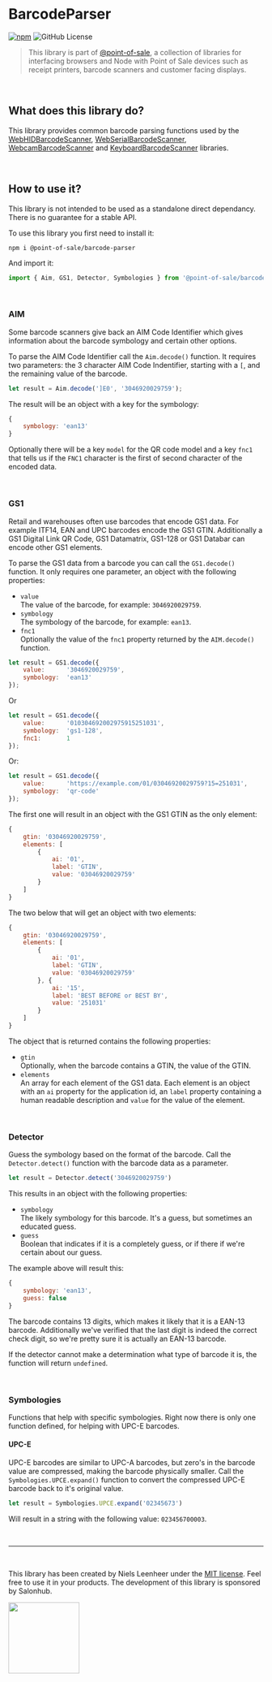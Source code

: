 # BarcodeParser

[![npm](https://img.shields.io/npm/v/@point-of-sale/barcode-parser)](https://www.npmjs.com/@point-of-sale/barcode-parser)
![GitHub License](https://img.shields.io/github/license/NielsLeenheer/BarcodeParser)


> This library is part of [@point-of-sale](https://point-of-sale.dev), a collection of libraries for interfacing browsers and Node with Point of Sale devices such as receipt printers, barcode scanners and customer facing displays.

<br>

## What does this library do?

This library provides common barcode parsing functions used by the [WebHIDBarcodeScanner](https://github.com/NielsLeenheer/WebHIDBarcodeScanner), [WebSerialBarcodeScanner](https://github.com/NielsLeenheer/WebSerialBarcodeScanner), [WebcamBarcodeScanner](https://github.com/NielsLeenheer/WebcamBarcodeScanner) and [KeyboardBarcodeScanner](https://github.com/NielsLeenheer/KeyboardBarcodeScanner) libraries. 

<br>

## How to use it?

This library is not intended to be used as a standalone direct dependancy. There is no guarantee for a stable API.

To use this library you first need to install it:

```
npm i @point-of-sale/barcode-parser
```

And import it:


```js
import { Aim, GS1, Detector, Symbologies } from '@point-of-sale/barcode-parser';
```

<br>

### AIM

Some barcode scanners give back an AIM Code Identifier which gives information about the barcode symbology and certain other options.

To parse the AIM Code Identifier call the `Aim.decode()` function. It requires two parameters: the 3 character AIM Code Indentifier, starting with a `[`, and the remaining value of the barcode.

```js
let result = Aim.decode(']E0', '3046920029759');
```

The result will be an object with a key for the symbology:

```js
{
    symbology: 'ean13'
}
```

Optionally there will be a key `model` for the QR code model and a key `fnc1` that tells us if the `FNC1` character is the first of second character of the encoded data. 

<br>

### GS1

Retail and warehouses often use barcodes that encode GS1 data. For example ITF14, EAN and UPC barcodes encode the GS1 GTIN. Additionally a GS1 Digital Link QR Code, GS1 Datamatrix, GS1-128 or GS1 Databar can encode other GS1 elements.

To parse the GS1 data from a barcode you can call the `GS1.decode()` function. It only requires one parameter, an object with the following properties:

-   `value`<br>
    The value of the barcode, for example: `3046920029759`.
-   `symbology`<br>
    The symbology of the barcode, for example: `ean13`.
-   `fnc1`<br>
    Optionally the value of the `fnc1` property returned by the `AIM.decode()` function.

```js
let result = GS1.decode({ 
    value:      '3046920029759',
    symbology:  'ean13'
});
```

Or

```js
let result = GS1.decode({ 
    value:      '010304692002975915251031',
    symbology:  'gs1-128',
    fnc1:       1
});
```

Or:

```js
let result = GS1.decode({ 
    value:      'https://example.com/01/03046920029759?15=251031',
    symbology:  'qr-code'
});
```

The first one will result in an object with the GS1 GTIN as the only element:

```js
{
    gtin: '03046920029759',
    elements: [
        { 
            ai: '01',
            label: 'GTIN',
            value: '03046920029759'
        }
    ]
}
```

The two below that will get an object with two elements:

```js
{
    gtin: '03046920029759',
    elements: [
        { 
            ai: '01',
            label: 'GTIN',
            value: '03046920029759'
        }, { 
            ai: '15',
            label: 'BEST BEFORE or BEST BY',
            value: '251031'
        }
    ]
}
```

The object that is returned contains the following properties:

-   `gtin`<br>
    Optionally, when the barcode contains a GTIN, the value of the GTIN.
-   `elements`<br>
    An array for each element of the GS1 data. Each element is an object with an `ai` property for the application id, an `label` property containing a human readable description and `value` for the value of the element.

<br>

### Detector

Guess the symbology based on the format of the barcode. Call the `Detector.detect()` function with the barcode data as a parameter.

```js
let result = Detector.detect('3046920029759')
```

This results in an object with the following properties:

-   `symbology`<br>
    The likely symbology for this barcode. It's a guess, but sometimes an educated guess.
-   `guess`<br>
    Boolean that indicates if it is a completely guess, or if there if we're certain about our guess.

The example above will result this:

```js
{
    symbology: 'ean13',
    guess: false
}
```

The barcode contains 13 digits, which makes it likely that it is a EAN-13 barcode. Additionally we've verified that the last digit is indeed the correct check digit, so we're pretty sure it is actually an EAN-13 barcode.

If the detector cannot make a determination what type of barcode it is, the function will return `undefined`.

<br>

### Symbologies

Functions that help with specific symbologies. Right now there is only one function defined, for helping with UPC-E barcodes.

#### UPC-E

UPC-E barcodes are similar to UPC-A barcodes, but zero's in the barcode value are compressed, making the barcode physically smaller. Call the `Symbologies.UPCE.expand()` function to convert the compressed UPC-E barcode back to it's original value.

```js
let result = Symbologies.UPCE.expand('02345673')
```

Will result in a string with the following value: `023456700003`.

<br>

-----

<br>

This library has been created by Niels Leenheer under the [MIT license](LICENSE). Feel free to use it in your products. The  development of this library is sponsored by Salonhub.

<a href="https://salonhub.nl"><img src="https://salonhub.nl/assets/images/salonhub.svg" width=140></a>
